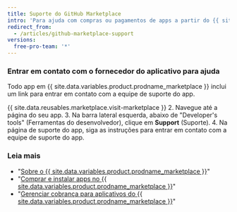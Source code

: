 ```yaml
---
title: Suporte do GitHub Marketplace
intro: 'Para ajuda com compras ou pagamentos de apps a partir do {{ site.data.variables.product.prodname_marketplace }}, entre em contato com {{ site.data.variables.contact.contact_support }}. Para ajuda com o uso de um app {{ site.data.variables.product.prodname_marketplace }}, entre em contato com o fornecedor do aplicativo.'
redirect_from:
  - /articles/github-marketplace-support
versions:
  free-pro-team: '*'
---
```



### Entrar em contato com o fornecedor do aplicativo para ajuda

Todo app em {{ site.data.variables.product.prodname_marketplace }} inclui um link para entrar em contato com a equipe de suporte do app.

{{ site.data.reusables.marketplace.visit-marketplace }}
2. Navegue até a página do seu app.
3. Na barra lateral esquerda, abaixo de "Developer's tools" (Ferramentas do desenvolvedor), clique em **Support** (Suporte).
4. Na página de suporte do app, siga as instruções para entrar em contato com a equipe de suporte do app.

### Leia mais

- "[Sobre o {{ site.data.variables.product.prodname_marketplace }}](/articles/about-github-marketplace)"
- "[Comprar e instalar apps no {{ site.data.variables.product.prodname_marketplace }}](/articles/purchasing-and-installing-apps-in-github-marketplace)"
- "[Gerenciar cobrança para aplicativos do {{ site.data.variables.product.prodname_marketplace }}](/articles/managing-billing-for-github-marketplace-apps)"
